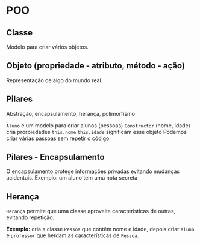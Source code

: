 # POO
 
## Classe
Modelo para criar vários objetos.


## Objeto (propriedade - atributo, método - ação)
Representação de algo do mundo real.


## Pilares 
Abstração, encapsulamento, herança, polimorfismo

``Aluno`` é um modelo para criar alunos (pessoas)
``Constructor`` (nome, idade) cria prorpiedades 
``this.nome`` ``this.idade`` significam esse objeto
Podemos criar várias passoas sem repetir o código

## Pilares - Encapsulamento

O encapsulamento protege informações privadas evitando mudanças acidentais. Exemplo: um aluno tem uma nota secreta

## Herança 

``Herança`` permite que uma classe aproveite caracteristicas de outras, evitando repetição.

**Exemplo:** cria a classe ``Pessoa`` que contêm nome e idade, depois criar ``aluno`` e ``professor`` que herdam as características de ``Pessoa``.